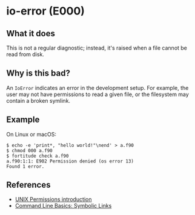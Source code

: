 # io-error (E000)
## What it does
This is not a regular diagnostic; instead, it's raised when a file cannot be read
from disk.

## Why is this bad?
An `IoError` indicates an error in the development setup. For example, the user may
not have permissions to read a given file, or the filesystem may contain a broken
symlink.

## Example
On Linux or macOS:
```shell
$ echo -e 'print*, "hello world!"\nend' > a.f90
$ chmod 000 a.f90
$ fortitude check a.f90
a.f90:1:1: E902 Permission denied (os error 13)
Found 1 error.
```

## References
- [UNIX Permissions introduction](https://mason.gmu.edu/~montecin/UNIXpermiss.htm)
- [Command Line Basics: Symbolic Links](https://www.digitalocean.com/community/tutorials/workflow-symbolic-links)